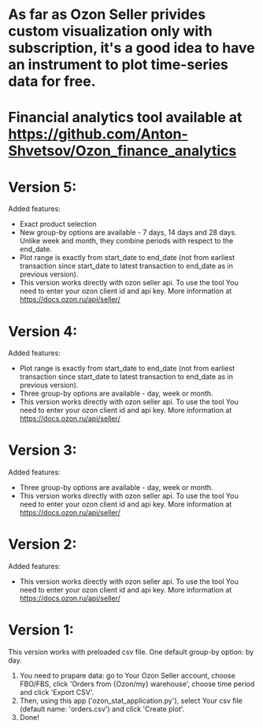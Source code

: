 # As far as Ozon Seller privides custom visualization only with subscription, it's a good idea to have an instrument to plot time-series data for free.

# Financial analytics tool available at https://github.com/Anton-Shvetsov/Ozon_finance_analytics 

# Version 5:
Added features:
- Exact product selection
- New group-by options are available - 7 days, 14 days and 28 days. Unlike week and month, they combine periods with respect to the end_date. 
- Plot range is exactly from start_date to end_date (not from earliest transaction since start_date to latest transaction to end_date as in previous version).
- This version works directly with ozon seller api.
To use the tool You need to enter your ozon client id and api key. More information at https://docs.ozon.ru/api/seller/

# Version 4:
Added features:
- Plot range is exactly from start_date to end_date (not from earliest transaction since start_date to latest transaction to end_date as in previous version).
- Three group-by options are available - day, week or month. 
- This version works directly with ozon seller api.
To use the tool You need to enter your ozon client id and api key. More information at https://docs.ozon.ru/api/seller/

# Version 3:
Added features:
- Three group-by options are available - day, week or month. 
- This version works directly with ozon seller api.
To use the tool You need to enter your ozon client id and api key. More information at https://docs.ozon.ru/api/seller/

# Version 2:
Added features:
- This version works directly with ozon seller api.
To use the tool You need to enter your ozon client id and api key. More information at https://docs.ozon.ru/api/seller/

# Version 1:
This version works with preloaded csv file.
One default group-by option: by day.
1. You need to prapare data: go to Your Ozon Seller account, choose FBO/FBS, click 'Orders from {Ozon/my} warehouse', choose time period and click 'Export CSV'.
2. Then, using this app ('ozon_stat_application.py'), select Your csv file (default name: 'orders.csv') and click 'Create plot'.
3. Done!

